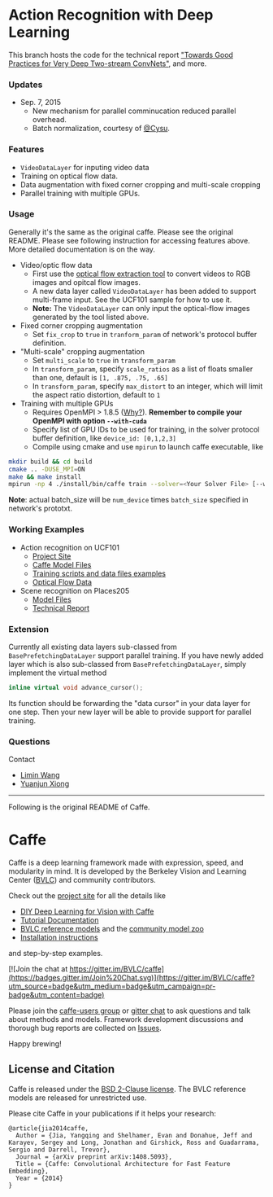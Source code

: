 # Action Recognition with Deep Learning

This branch hosts the code for the technical report ["Towards Good Practices for Very Deep Two-stream ConvNets"](http://arxiv.org/abs/1507.02159), and more.

### Updates
- Sep. 7, 2015
  * New mechanism for parallel comminucation reduced parallel overhead.
  * Batch normalization, courtesy of [@Cysu](https://github.com/Cysu).

### Features
- `VideoDataLayer` for inputing video data
- Training on optical flow data. 
- Data augmentation with fixed corner cropping and multi-scale cropping
- Parallel training with multiple GPUs.

### Usage
Generally it's the same as the original caffe. Please see the original README. 
Please see following instruction for accessing features above. More detailed documentation is on the way.

- Video/optic flow data
  - First use the [optical flow extraction tool](https://github.com/wanglimin/dense_flow) to convert videos to RGB images and opitcal flow images.
  - A new data layer called `VideoDataLayer` has been added to support multi-frame input. See the UCF101 sample for how to use it.
  - **Note:** The `VideoDataLayer` can only input the optical-flow images generated by the tool listed above.
- Fixed corner cropping augmentation
  - Set `fix_crop` to `true` in `tranform_param` of network's protocol buffer definition.
- "Multi-scale" cropping augmentation
  - Set `multi_scale` to `true` in `transform_param`
  - In `transform_param`, specify `scale_ratios` as a list of floats smaller than one, default is `[1, .875, .75, .65]`
  - In `transform_param`, specify `max_distort` to an integer, which will limit the aspect ratio distortion, default to `1`
- Training with multiple GPUs
  - Requires OpenMPI > 1.8.5 ([Why?](https://www.open-mpi.org/faq/?category=runcuda#mpi-apis-no-cuda)). **Remember to compile your OpenMPI with option `--with-cuda`**
  - Specify list of GPU IDs to be used for training, in the solver protocol buffer definition, like `device_id: [0,1,2,3]`
  - Compile using cmake and use `mpirun` to launch caffe executable, like 
```bash
mkdir build && cd build
cmake .. -DUSE_MPI=ON
make && make install
mpirun -np 4 ./install/bin/caffe train --solver=<Your Solver File> [--weights=<Pretrained caffemodel>]
```

**Note**: actual batch_size will be `num_device` times `batch_size` specified in network's prototxt.

### Working Examples
- Action recognition on UCF101
  - [Project Site](http://personal.ie.cuhk.edu.hk/~xy012/others/action_recog/)
  - [Caffe Model Files](https://github.com/yjxiong/caffe/tree/action_recog/models/action_recognition)
  - [Training scripts and data files examples](https://github.com/yjxiong/caffe/tree/action_recog/examples/action_recognition)
  - [Optical Flow Data](http://mmlab.siat.ac.cn/very_deep_two_stream_model/ucf101_flow_img_tvl1_gpu.zip)
- Scene recognition on Places205
  - [Model Files](https://github.com/wanglimin/Places205-VGGNet)
  - [Technical Report](http://wanglimin.github.io/papers/WangGHQ15.pdf)

### Extension
Currently all existing data layers sub-classed from `BasePrefetchingDataLayer` support parallel training. If you have newly added layer which is also sub-classed from `BasePrefetchingDataLayer`, simply implement the virtual method 
```C++
inline virtual void advance_cursor();
```
Its function should be forwarding the "data cursor" in your data layer for one step. Then your new layer will be able to provide support for parallel training.

### Questions
Contact 
- [Limin Wang](http://wanglimin.github.io/)
- [Yuanjun Xiong](http://personal.ie.cuhk.edu.hk/~xy012/)

----
Following is the original README of Caffe.

# Caffe

Caffe is a deep learning framework made with expression, speed, and modularity in mind.
It is developed by the Berkeley Vision and Learning Center ([BVLC](http://bvlc.eecs.berkeley.edu)) and community contributors.

Check out the [project site](http://caffe.berkeleyvision.org) for all the details like

- [DIY Deep Learning for Vision with Caffe](https://docs.google.com/presentation/d/1UeKXVgRvvxg9OUdh_UiC5G71UMscNPlvArsWER41PsU/edit#slide=id.p)
- [Tutorial Documentation](http://caffe.berkeleyvision.org/tutorial/)
- [BVLC reference models](http://caffe.berkeleyvision.org/model_zoo.html) and the [community model zoo](https://github.com/BVLC/caffe/wiki/Model-Zoo)
- [Installation instructions](http://caffe.berkeleyvision.org/installation.html)

and step-by-step examples.

[![Join the chat at https://gitter.im/BVLC/caffe](https://badges.gitter.im/Join%20Chat.svg)](https://gitter.im/BVLC/caffe?utm_source=badge&utm_medium=badge&utm_campaign=pr-badge&utm_content=badge)

Please join the [caffe-users group](https://groups.google.com/forum/#!forum/caffe-users) or [gitter chat](https://gitter.im/BVLC/caffe) to ask questions and talk about methods and models.
Framework development discussions and thorough bug reports are collected on [Issues](https://github.com/BVLC/caffe/issues).

Happy brewing!

## License and Citation

Caffe is released under the [BSD 2-Clause license](https://github.com/BVLC/caffe/blob/master/LICENSE).
The BVLC reference models are released for unrestricted use.

Please cite Caffe in your publications if it helps your research:

    @article{jia2014caffe,
      Author = {Jia, Yangqing and Shelhamer, Evan and Donahue, Jeff and Karayev, Sergey and Long, Jonathan and Girshick, Ross and Guadarrama, Sergio and Darrell, Trevor},
      Journal = {arXiv preprint arXiv:1408.5093},
      Title = {Caffe: Convolutional Architecture for Fast Feature Embedding},
      Year = {2014}
    }
